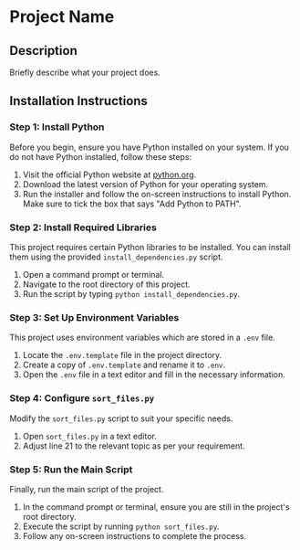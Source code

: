 # Project Name

## Description
Briefly describe what your project does.

## Installation Instructions

### Step 1: Install Python
Before you begin, ensure you have Python installed on your system. If you do not have Python installed, follow these steps:
1. Visit the official Python website at [python.org](https://www.python.org/downloads/).
2. Download the latest version of Python for your operating system.
3. Run the installer and follow the on-screen instructions to install Python. Make sure to tick the box that says "Add Python to PATH".

### Step 2: Install Required Libraries
This project requires certain Python libraries to be installed. You can install them using the provided `install_dependencies.py` script.
1. Open a command prompt or terminal.
2. Navigate to the root directory of this project.
3. Run the script by typing `python install_dependencies.py`.

### Step 3: Set Up Environment Variables
This project uses environment variables which are stored in a `.env` file.
1. Locate the `.env.template` file in the project directory.
2. Create a copy of `.env.template` and rename it to `.env`.
3. Open the `.env` file in a text editor and fill in the necessary information.

### Step 4: Configure `sort_files.py`
Modify the `sort_files.py` script to suit your specific needs.
1. Open `sort_files.py` in a text editor.
2. Adjust line 21 to the relevant topic as per your requirement.

### Step 5: Run the Main Script
Finally, run the main script of the project.
1. In the command prompt or terminal, ensure you are still in the project's root directory.
2. Execute the script by running `python sort_files.py`.
3. Follow any on-screen instructions to complete the process.
